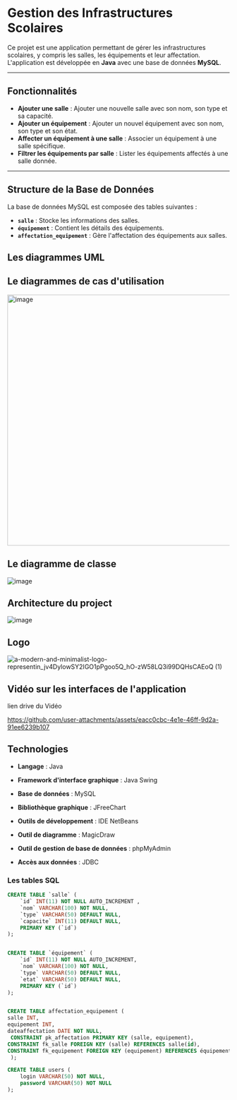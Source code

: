 # Gestion des Infrastructures Scolaires

Ce projet est une application permettant de gérer les infrastructures scolaires, y compris les salles, les équipements et leur affectation.  
L'application est développée en **Java** avec une base de données **MySQL**.

---

##  Fonctionnalités

-  **Ajouter une salle** : Ajouter une nouvelle salle avec son nom, son type et sa capacité.
- **Ajouter un équipement** : Ajouter un nouvel équipement avec son nom, son type et son état.
- **Affecter un équipement à une salle** : Associer un équipement à une salle spécifique.
-  **Filtrer les équipements par salle** : Lister les équipements affectés à une salle donnée.

---

##  Structure de la Base de Données

La base de données MySQL est composée des tables suivantes :  

- **`salle`** : Stocke les informations des salles.
- **`équipement`** : Contient les détails des équipements.
- **`affectation_equipement`** : Gère l'affectation des équipements aux salles.
##  Les diagrammes UML
##  Le diagrammes de cas d'utilisation

<img width="569" alt="image" src="https://github.com/user-attachments/assets/4275a214-ee5f-490f-9c91-a9cf0c13ef72" />

##  Le diagramme de classe 

![image](https://github.com/user-attachments/assets/82faf8df-c93e-4a77-a7bb-bd4179af8877)

## Architecture du project 
![image](https://github.com/user-attachments/assets/dd6e3a19-bad6-45d6-94be-5e9ec48e7da3)

##  Logo

![a-modern-and-minimalist-logo-representin_jv4DylowSY2IGO1pPgoo5Q_hO-zW58LQ3i99DQHsCAEoQ (1)](https://github.com/user-attachments/assets/21838f1f-e366-4603-bdb9-4022df1c3afb)


##  Vidéo sur les interfaces de l'application
lien drive du Vidéo



https://github.com/user-attachments/assets/eacc0cbc-4e1e-46ff-9d2a-91ee6239b107



## Technologies
- **Langage** : Java

- **Framework d'interface graphique** : Java Swing

- **Base de données** : MySQL

- **Bibliothèque graphique** : JFreeChart

- **Outils de développement** :  IDE NetBeans
  
- **Outil de diagramme** : MagicDraw

- **Outil de gestion de base de données** : phpMyAdmin

- **Accès aux données** : JDBC
  
### Les tables SQL
```sql
CREATE TABLE `salle` (
    `id` INT(11) NOT NULL AUTO_INCREMENT ,
    `nom` VARCHAR(100) NOT NULL,
    `type` VARCHAR(50) DEFAULT NULL,
    `capacite` INT(11) DEFAULT NULL,
    PRIMARY KEY (`id`)
);


CREATE TABLE `équipement` (
    `id` INT(11) NOT NULL AUTO_INCREMENT,
    `nom` VARCHAR(100) NOT NULL,
    `type` VARCHAR(50) DEFAULT NULL,
    `etat` VARCHAR(50) DEFAULT NULL,
    PRIMARY KEY (`id`)
);


CREATE TABLE affectation_equipement (
salle INT,
equipement INT,
dateaffectation DATE NOT NULL,
 CONSTRAINT pk_affectation PRIMARY KEY (salle, equipement),
CONSTRAINT fk_salle FOREIGN KEY (salle) REFERENCES salle(id),
CONSTRAINT fk_equipement FOREIGN KEY (equipement) REFERENCES équipement(id)
 );

CREATE TABLE users (
    login VARCHAR(50) NOT NULL,
    password VARCHAR(50) NOT NULL
);


